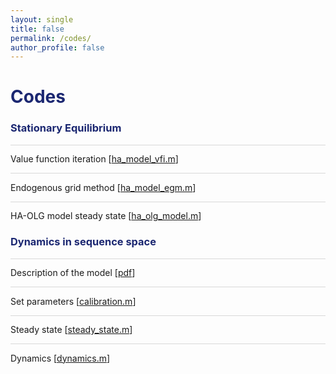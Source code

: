 ```yaml
---
layout: single
title: false
permalink: /codes/
author_profile: false
---
```

<h1 style="color:rgb(27,39,113);">Codes</h1> 

<h3 style="color:rgb(27,39,113);">Stationary Equilibrium</h3> 

<hr style = "height:0.5px;border-width:0;color:gray;background-color:rgb(216,216,216)">

Value function iteration             [[ha_model_vfi.m](/upload/codes/ha_partial_equilibrium.m)]  

<hr style = "height:0.5px;border-width:0;color:gray;background-color:rgb(216,216,216)">

Endogenous grid method               [[ha_model_egm.m](/upload/codes/ha_general_equilibrium.m)]

<hr style = "height:0.5px;border-width:0;color:gray;background-color:rgb(216,216,216)">

HA-OLG model steady state           [[ha_olg_model.m](/upload/codes/olg_partial_equilibrium.m)]<br> 

<h3 style="color:rgb(27,39,113);">Dynamics in sequence space </h3> 

<hr style = "height:0.5px;border-width:0;color:gray;background-color:rgb(216,216,216)">

Description of the model             [[pdf](/upload/codes/ha_model/ha_model_ct.pdf)]  

<hr style = "height:0.5px;border-width:0;color:gray;background-color:rgb(216,216,216)">

Set parameters               [[calibration.m](/upload/codes/ha_model/calibration.m)]

<hr style = "height:0.5px;border-width:0;color:gray;background-color:rgb(216,216,216)">

Steady state           [[steady_state.m](/upload/codes/ha_model/steady_state.m)]

<hr style = "height:0.5px;border-width:0;color:gray;background-color:rgb(216,216,216)">

Dynamics           [[dynamics.m](/upload/codes/ha_model/dynamics.m)]<br> 

  <br>
    <br>
      <br>
        <br>
      
          
          
          
          
